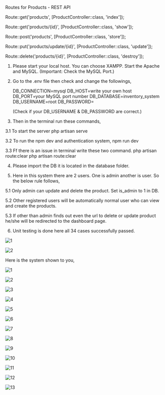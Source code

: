 

Routes for Products - REST API

Route::get('products', [ProductController::class, 'index']);

Route::get('products/{id}', [ProductController::class, 'show']);

Route::post('products', [ProductController::class, 'store']);

Route::put('products/update/{id}', [ProductController::class, 'update']);

Route::delete('products/{id}', [ProductController::class, 'destroy']);



1. Please start your local host. You can choose XAMPP. Start the Apache and MySQL. (Important: Check the MySQL Port.)


2. Go to the .env file then check and change the followings, 

    DB_CONNECTION=mysql
    DB_HOST=write your own host
    DB_PORT=your MySQL port number
    DB_DATABASE=inventory_system
    DB_USERNAME=root
    DB_PASSWORD=

    (Check if your DB_USERNAME & DB_PASSWORD are correct.)



3. Then in the terminal run these commands,

  3.1 To start the server
      php artisan serve

  3.2 To run the npm dev and authentication system,
      npm run dev

  3.3 Ff there is an issue in terminal write these two command.
      php artisan route:clear
      php artisan route:clear



4. Please import the DB it is located in the database folder.



5. Here in this system there are 2 users. One is admin another is user. So the below rule follows,

5.1 Only admin can update and delete the product. Set is_admin to 1 in DB.

5.2 Other registered users will be automatically normal user who can view and create the products. 

5.3 If other than admin finds out even the url to delete or update product he/she will be redirected to the dashboard page.



6. Unit testing is done here all 34 cases successfully passed.
   
![1](https://github.com/MOSHAROFaa/InventorySystem/assets/84110930/a6411476-76e3-4d17-a3c3-6d3e617ddea9)


![2](https://github.com/MOSHAROFaa/InventorySystem/assets/84110930/faa03c36-fd82-4a44-975c-e120ec6ffe54)


Here is the system shown to you,


![1](https://github.com/MOSHAROFaa/InventorySystem/assets/84110930/ab19759b-ff48-4d16-9ccd-d9851418e77d)


![2](https://github.com/MOSHAROFaa/InventorySystem/assets/84110930/265f8300-d593-4a43-8949-5f8615fea78f)


![3](https://github.com/MOSHAROFaa/InventorySystem/assets/84110930/c4032e71-06c2-408a-af76-e6dda1db563d)


![4](https://github.com/MOSHAROFaa/InventorySystem/assets/84110930/2508b6db-7422-47bf-9642-7e46b49c26cd)

![5](https://github.com/MOSHAROFaa/InventorySystem/assets/84110930/f2d97457-256e-4aca-9b9a-91a8fb43d637)



![6](https://github.com/MOSHAROFaa/InventorySystem/assets/84110930/b3d52a12-9f4c-4c06-b042-cdf1b0da17c4)


![7](https://github.com/MOSHAROFaa/InventorySystem/assets/84110930/ba100778-eb0e-444e-a6e2-a170a44dd3c2)


![8](https://github.com/MOSHAROFaa/InventorySystem/assets/84110930/42bf58c4-9e6b-425d-9774-96fce28be0bc)


![9](https://github.com/MOSHAROFaa/InventorySystem/assets/84110930/31588aa2-eaa1-4a75-bb3c-1b124e525db1)


![10](https://github.com/MOSHAROFaa/InventorySystem/assets/84110930/1f5dfd46-ae84-4085-969a-d67663fb4a90)


![11](https://github.com/MOSHAROFaa/InventorySystem/assets/84110930/83605084-fcd5-4692-9b15-854ef95b3d89)


![12](https://github.com/MOSHAROFaa/InventorySystem/assets/84110930/425a3c0c-7514-4dd0-b03c-c021615194b5)


![13](https://github.com/MOSHAROFaa/InventorySystem/assets/84110930/b9a6040d-17af-4fc5-b7d1-aa2f1ebd78ad)



